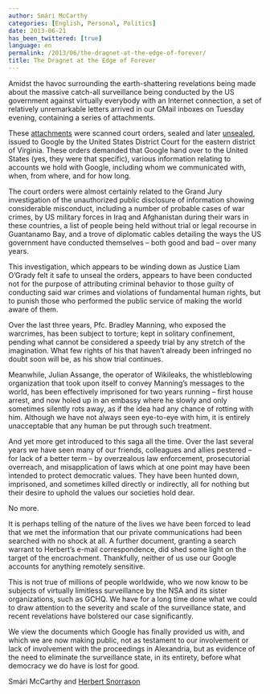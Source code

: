 ```yaml
---
author: Smári McCarthy
categories: [English, Personal, Politics]
date: 2013-06-21
has_been_twittered: [true]
language: en
permalink: /2013/06/the-dragnet-at-the-edge-of-forever/
title: The Dragnet at the Edge of Forever
---
```

<p class="wp-flattr-button">
  <a class="FlattrButton" style="display:none;" href="http://www.smarimccarthy.is/2013/06/the-dragnet-at-the-edge-of-forever/" title="The Dragnet at the Edge of Forever" rev="flattr;uid:smarimc;language:en_GB;category:text;button:compact;">Amidst the havoc surrounding the earth-shattering revelations being made about the massive catch-all surveillance being conducted by the US government against virtually everybody with an Internet connection, a set of relatively unremarkable letters arrived in our GMail inboxes on Tuesday evening, containing a series of attachments. These attachments were scanned court orders, sealed and later unsealed, issued to Google by the United States District Court for the eastern district of Virginia. These orders demanded that Google hand over to the United States (yes, they were that specific), various information relating to accounts we hold with Google, including whom we communicated with, when, from where, and for how long. The court orders were almost certainly related to the Grand Jury investigation of the unauthorized public disclosure of information showing considerable misconduct, including a number of probable cases of war crimes, by US military forces in Iraq and Afghanistan during their wars in the</a>
</p>

Amidst the havoc surrounding the earth-shattering revelations being made about the massive catch-all surveillance being conducted by the US government against virtually everybody with an Internet connection, a set of relatively unremarkable letters arrived in our GMail inboxes on Tuesday evening, containing a series of attachments.

These [attachments][1] were scanned court orders, sealed and later [unsealed][2], issued to Google by the United States District Court for the eastern district of Virginia. These orders demanded that Google hand over to the United States (yes, they were that specific), various information relating to accounts we hold with Google, including whom we communicated with, when, from where, and for how long.

The court orders were almost certainly related to the Grand Jury investigation of the unauthorized public disclosure of information showing considerable misconduct, including a number of probable cases of war crimes, by US military forces in Iraq and Afghanistan during their wars in these countries, a list of people being held without trial or legal recourse in Guantanamo Bay, and a trove of diplomatic cables detailing the ways the US government have conducted themselves &#8211; both good and bad &#8211; over many years.

This investigation, which appears to be winding down as Justice Liam O&#8217;Grady felt it safe to unseal the orders, appears to have been conducted not for the purpose of attributing criminal behavior to those guilty of conducting said war crimes and violations of fundamental human rights, but to punish those who performed the public service of making the world aware of them.

Over the last three years, Pfc. Bradley Manning, who exposed the warcrimes, has been subject to torture; kept in solitary confinement, pending what cannot be considered a speedy trial by any stretch of the imagination. What few rights of his that haven&#8217;t already been infringed no doubt soon will be, as his show trial continues.

Meanwhile, Julian Assange, the operator of Wikileaks, the whistleblowing organization that took upon itself to convey Manning&#8217;s messages to the world, has been effectively imprisoned for two years running &#8211; first house arrest, and now holed up in an embassy where he slowly and only sometimes silently rots away, as if the idea had any chance of rotting with him. Although we have not always seen eye-to-eye with him, it is entirely unacceptable that any human be put through such treatment.

And yet more get introduced to this saga all the time. Over the last several years we have seen many of our friends, colleagues and allies pestered &#8211; for lack of a better term &#8211; by overzealous law enforcement, prosecutorial overreach, and misapplication of laws which at one point may have been intended to protect democratic values. They have been hunted down, imprisoned, and sometimes killed directly or indirectly, all for nothing but their desire to uphold the values our societies hold dear.

No more.

It is perhaps telling of the nature of the lives we have been forced to lead that we met the information that our private communications had been searched with no shock at all. A further document, granting a search warrant to Herbert&#8217;s e-mail correspondence, did shed some light on the target of the encroachment. Thankfully, neither of us use our Google accounts for anything remotely sensitive.

This is not true of millions of people worldwide, who we now know to be subjects of virtually limitless surveillance by the NSA and its sister organizations, such as GCHQ. We have for a long time done what we could to draw attention to the severity and scale of the surveillance state, and recent revelations have bolstered our case significantly.

We view the documents which Google has finally provided us with, and which we are now making public, not as testament to our involvement or lack of involvement with the proceedings in Alexandria, but as evidence of the need to eliminate the surveillance state, in its entirety, before what democracy we do have is lost for good.

Smári McCarthy and [Herbert Snorrason][3]

 [1]: http://www.smarimccarthy.is/wp-content/uploads/2013/06/Order-EC105.pdf
 [2]: http://www.smarimccarthy.is/wp-content/uploads/2013/06/Disclosure-Order-EC105.pdf
 [3]: http://anarchism.is
